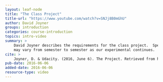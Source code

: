 ```yaml
---
layout: leaf-node
title: "The Class Project"
title-url: "https://www.youtube.com/watch?v=SNJj8B0mGhU"
author: David Joyner
groups: introduction
categories: course-introduction
topics: intro-video
summary: >
    David Joyner describes the requirements for the class project.  Specific requirements
    may vary from semester to semester as our experimental continues.
cite: >
    Joyner, D. & Udacity. (2016, June 6). The Project. Retrieved from https://www.youtube.com/watch?v=SNJj8B0mGhU
pub-date: 2016-06-06
added-date: 2016-06-06
resource-type: video
---
```


